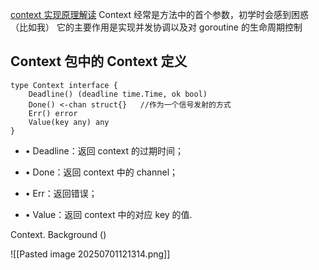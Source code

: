 [context 实现原理解读](https://mp.weixin.qq.com/s?__biz=MzkxMjQzMjA0OQ==&mid=2247483677&idx=1&sn=d1c0e52b1fd31932867ec9b1d00f4ec2)
Context 经常是方法中的首个参数，初学时会感到困惑（比如我）
它的主要作用是实现并发协调以及对 goroutine 的生命周期控制
## Context 包中的 Context 定义

```
type Context interface {
	Deadline() (deadline time.Time, ok bool)    
    Done() <-chan struct{}   //作为一个信号发射的方式 
    Err() error    
    Value(key any) any
}
```
- • Deadline：返回 context 的过期时间；
    
- • Done：返回 context 中的 channel；
    
- • Err：返回错误；
    
- • Value：返回 context 中的对应 key 的值.

Context. Background ()

![[Pasted image 20250701121314.png]]